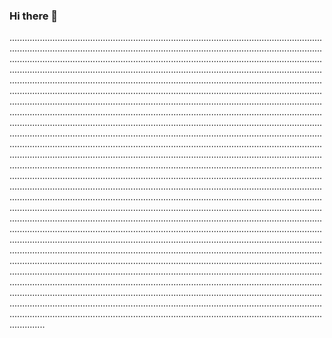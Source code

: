 ### Hi there 👋

..................................................................................................................................................................................................................................................................................................................................................................................................................................................................................................................................................................................................................................................................................................................................................................................................................................................................................................................................................................................................................................................................................................................................................................................................................................................................................................................................................................................................................................................................................................................................................................................................................................................................................................................................................................................................................................................................................................................................................................................................................................................................................................................................................................................................................................................................................................................................................................................................................................................................................................................................................................................................................................................................................................................................................................................................................................................................................................................................................................................................................................................................................................................................................................................................................................................................................................................................................................................................................................................................................................